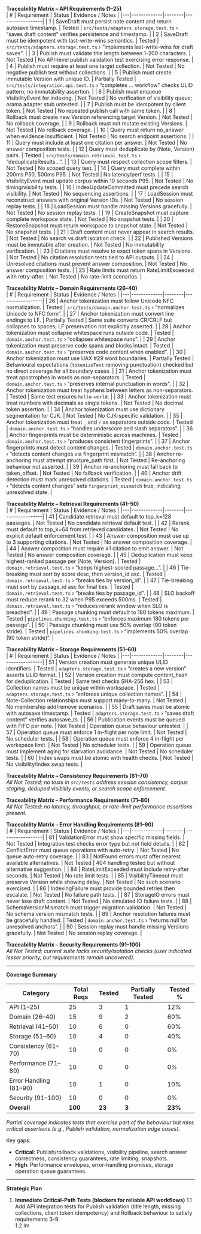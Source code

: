 **Traceability Matrix – API Requirements (1–25)**  
| # | Requirement | Status | Evidence / Notes |
|---|-------------|--------|------------------|
| 1 | SaveDraft must persist note content and return autosave timestamp. | Tested | `src/tests/adapters.storage.test.ts` › “saves draft content” verifies persistence and timestamp. |
| 2 | SaveDraft must be idempotent with last-write-wins semantics. | Tested | `src/tests/adapters.storage.test.ts` › “implements last-write-wins for draft saves”. |
| 3 | Publish must validate title length between 1-200 characters. | Not Tested | No API-level publish validation test exercising error response. |
| 4 | Publish must require at least one target collection. | Not Tested | No negative publish test without collections. |
| 5 | Publish must create immutable Version with unique ID. | Partially Tested | `src/tests/integration.api.test.ts` › “completes ... workflow” checks ULID pattern; no immutability assertion. |
| 6 | Publish must enqueue VisibilityEvent for indexing. | Not Tested | No verification of visibility queue; orama adapter stub untested. |
| 7 | Publish must be idempotent by client token. | Not Tested | No repeated publish call with same token. |
| 8 | Rollback must create new Version referencing target Version. | Not Tested | No rollback coverage. |
| 9 | Rollback must not mutate existing Versions. | Not Tested | No rollback coverage. |
| 10 | Query must return no_answer when evidence insufficient. | Not Tested | No search endpoint assertions. |
| 11 | Query must include at least one citation per answer. | Not Tested | No answer composition tests. |
| 12 | Query must deduplicate by (Note, Version) pairs. | Tested | `src/tests/domain.retrieval.test.ts` › “deduplicateResults…”. |
| 13 | Query must respect collection scope filters. | Not Tested | No scoped query test. |
| 14 | Query must complete within 200ms P50, 500ms P95. | Not Tested | No latency/perf tests. |
| 15 | VisibilityEvent must update corpus within 10 seconds P95. | Not Tested | No timing/visibility tests. |
| 16 | IndexUpdateCommitted must precede search visibility. | Not Tested | No sequencing assertions. |
| 17 | LoadSession must reconstruct answers with original Version IDs. | Not Tested | No session replay tests. |
| 18 | LoadSession must handle missing Versions gracefully. | Not Tested | No session replay tests. |
| 19 | CreateSnapshot must capture complete workspace state. | Not Tested | No snapshot tests. |
| 20 | RestoreSnapshot must return workspace to snapshot state. | Not Tested | No snapshot tests. |
| 21 | Draft content must never appear in search results. | Not Tested | No search vs draft isolation check. |
| 22 | Published Versions must be immutable after creation. | Not Tested | No immutability verification. |
| 23 | Citations must resolve to exact token spans in Versions. | Not Tested | No citation resolution tests tied to API outputs. |
| 24 | Unresolved citations must prevent answer composition. | Not Tested | No answer composition tests. |
| 25 | Rate limits must return RateLimitExceeded with retry-after. | Not Tested | No rate-limit scenarios. |

**Traceability Matrix – Domain Requirements (26–40)**  
| # | Requirement | Status | Evidence / Notes |
|---|-------------|--------|------------------|
| 26 | Anchor tokenization must follow Unicode NFC normalization. | Tested | `src/tests/domain.anchor.test.ts` › “normalizes Unicode to NFC form”. |
| 27 | Anchor tokenization must convert line endings to LF. | Partially Tested | Same suite converts CR/CRLF but collapses to spaces; LF preservation not explicitly asserted. |
| 28 | Anchor tokenization must collapse whitespace runs outside code. | Tested | `domain.anchor.test.ts` › “collapses whitespace runs”. |
| 29 | Anchor tokenization must preserve code spans and blocks intact. | Tested | `domain.anchor.test.ts` › “preserves code content when enabled”. |
| 30 | Anchor tokenization must use UAX #29 word boundaries. | Partially Tested | Behavioural expectations (`tokenizeText` removing punctuation) checked but no direct coverage for all boundary cases. |
| 31 | Anchor tokenization must treat apostrophes in words as non-separators. | Tested | `domain.anchor.test.ts` › “preserves internal punctuation in words”. |
| 32 | Anchor tokenization must treat hyphens between letters as non-separators. | Tested | Same test ensures `hello-world`. |
| 33 | Anchor tokenization must treat numbers with decimals as single tokens. | Not Tested | No decimal token assertion. |
| 34 | Anchor tokenization must use dictionary segmentation for CJK. | Not Tested | No CJK-specific validation. |
| 35 | Anchor tokenization must treat `_` and `/` as separators outside code. | Tested | `domain.anchor.test.ts` › “handles underscore and slash separators”. |
| 36 | Anchor fingerprints must be deterministic across machines. | Tested | `domain.anchor.test.ts` › “produces consistent fingerprints”. |
| 37 | Anchor fingerprints must detect content changes. | Tested | `domain.anchor.test.ts` › “detects content changes via fingerprint mismatch”. |
| 38 | Anchor re-anchoring must attempt structure_path first. | Not Tested | Re-anchoring behaviour not asserted. |
| 39 | Anchor re-anchoring must fall back to token_offset. | Not Tested | No fallback verification. |
| 40 | Anchor drift detection must mark unresolved citations. | Tested | `domain.anchor.test.ts` › “detects content changes” sets `fingerprint_mismatch` true, indicating unresolved state. |

**Traceability Matrix – Retrieval Requirements (41–50)**  
| # | Requirement | Status | Evidence / Notes |
|---|-------------|--------|------------------|
| 41 | Candidate retrieval must default to top_k=128 passages. | Not Tested | No candidate retrieval default test. |
| 42 | Rerank must default to top_k=64 from retrieved candidates. | Not Tested | No explicit default enforcement test. |
| 43 | Answer composition must use up to 3 supporting citations. | Not Tested | No answer composition coverage. |
| 44 | Answer composition must require ≥1 citation to emit answer. | Not Tested | No answer composition coverage. |
| 45 | Deduplication must keep highest-ranked passage per (Note, Version). | Tested | `domain.retrieval.test.ts` › “keeps highest-scored passage…”. |
| 46 | Tie-breaking must sort by score desc, then version_id asc. | Tested | `domain.retrieval.test.ts` › “breaks ties by version_id”. |
| 47 | Tie-breaking must sort by passage_id asc for final ties. | Tested | `domain.retrieval.test.ts` › “breaks ties by passage_id”. |
| 48 | SLO backoff must reduce rerank to 32 when P95 exceeds 500ms. | Tested | `domain.retrieval.test.ts` › “reduces rerank window when SLO is breached”. |
| 49 | Passage chunking must default to 180 tokens maximum. | Tested | `pipelines.chunking.test.ts` › “enforces maximum 180 tokens per passage”. |
| 50 | Passage chunking must use 50% overlap (90 token stride). | Tested | `pipelines.chunking.test.ts` › “implements 50% overlap (90 token stride)”. |

**Traceability Matrix – Storage Requirements (51–60)**  
| # | Requirement | Status | Evidence / Notes |
|---|-------------|--------|------------------|
| 51 | Version creation must generate unique ULID identifiers. | Tested | `adapters.storage.test.ts` › “creates a new version” asserts ULID format. |
| 52 | Version creation must compute content_hash for deduplication. | Tested | Same test checks SHA-256 hex. |
| 53 | Collection names must be unique within workspace. | Tested | `adapters.storage.test.ts` › “enforces unique collection names”. |
| 54 | Note-Collection relationships must support many-to-many. | Not Tested | No membership add/remove scenarios. |
| 55 | Draft saves must be atomic with autosave timestamp. | Tested | `adapters.storage.test.ts` › “saves draft content” verifies autosave_ts. |
| 56 | Publication events must be queued with FIFO per note. | Not Tested | Operation queue behaviour untested. |
| 57 | Operation queue must enforce 1 in-flight per note limit. | Not Tested | No scheduler tests. |
| 58 | Operation queue must enforce 4 in-flight per workspace limit. | Not Tested | No scheduler tests. |
| 59 | Operation queue must implement aging for starvation avoidance. | Not Tested | No scheduler tests. |
| 60 | Index swaps must be atomic with health checks. | Not Tested | No visibility/index swap tests. |

**Traceability Matrix – Consistency Requirements (61–70)**  
_All Not Tested; no tests in `src/tests` address session consistency, corpus staging, deduped visibility events, or search scope enforcement._

**Traceability Matrix – Performance Requirements (71–80)**  
_All Not Tested; no latency, throughput, or rate-limit performance assertions present._

**Traceability Matrix – Error Handling Requirements (81–90)**  
| # | Requirement | Status | Evidence / Notes |
|---|-------------|--------|------------------|
| 81 | ValidationError must show specific missing fields. | Not Tested | Integration test checks error type but not field details. |
| 82 | ConflictError must queue operations with auto-retry. | Not Tested | No queue auto-retry coverage. |
| 83 | NotFound errors must offer nearest available alternatives. | Not Tested | 404 handling tested but without alternative suggestion. |
| 84 | RateLimitExceeded must include retry-after seconds. | Not Tested | No rate limit tests. |
| 85 | VisibilityTimeout must preserve Version while showing delay. | Not Tested | No such scenario exercised. |
| 86 | IndexingFailure must provide bounded retries then escalate. | Not Tested | No failure path tests. |
| 87 | StorageIO errors must never lose draft content. | Not Tested | No simulated IO failure tests. |
| 88 | SchemaVersionMismatch must trigger migration validation. | Not Tested | No schema version mismatch tests. |
| 89 | Anchor resolution failures must be gracefully handled. | Tested | `domain.anchor.test.ts` › “returns null for unresolved anchors”. |
| 90 | Session replay must handle missing Versions gracefully. | Not Tested | No session replay coverage. |

**Traceability Matrix – Security Requirements (91–100)**  
_All Not Tested; current suite lacks security/isolation checks (user indicated lesser priority, but requirements remain uncovered)._ 

---

**Coverage Summary**

| Category | Total Reqs | Tested | Partially Tested | Tested % |
|----------|------------|--------|------------------|----------|
| API (1–25) | 25 | 3 | 1 | 12% |
| Domain (26–40) | 15 | 9 | 2 | 60% |
| Retrieval (41–50) | 10 | 6 | 0 | 60% |
| Storage (51–60) | 10 | 4 | 0 | 40% |
| Consistency (61–70) | 10 | 0 | 0 | 0% |
| Performance (71–80) | 10 | 0 | 0 | 0% |
| Error Handling (81–90) | 10 | 1 | 0 | 10% |
| Security (91–100) | 10 | 0 | 0 | 0% |
| **Overall** | **100** | **23** | **3** | **23%** |

*Partial coverage indicates tests that exercise part of the behaviour but miss critical assertions (e.g., Publish validation, normalization edge cases).* 

Key gaps:
- **Critical**: Publish/rollback validations, visibility pipeline, search answer correctness, consistency guarantees, rate limiting, snapshots.
- **High**: Performance envelopes, error-handling promises, storage operation queue guarantees.

---

**Strategic Plan**

1. **Immediate Critical-Path Tests (blockers for reliable API workflows)**
   1.1 Add API integration tests for Publish validation (title length, missing collections, client token idempotency) and Rollback behaviour to satisfy requirements 3–9.  
   1.2 Im
